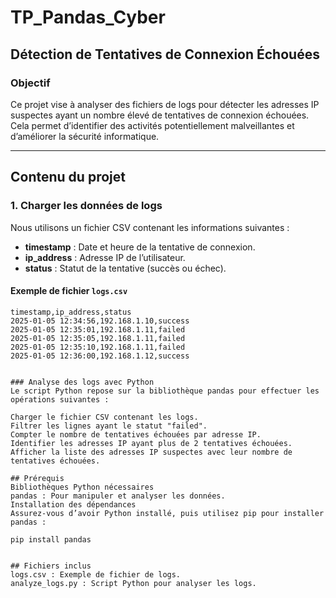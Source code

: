 # TP_Pandas_Cyber
## Détection de Tentatives de Connexion Échouées

### Objectif
Ce projet vise à analyser des fichiers de logs pour détecter les adresses IP suspectes ayant un nombre élevé de tentatives de connexion échouées. Cela permet d’identifier des activités potentiellement malveillantes et d’améliorer la sécurité informatique.

---

## Contenu du projet

### 1. Charger les données de logs
Nous utilisons un fichier CSV contenant les informations suivantes :
- **timestamp** : Date et heure de la tentative de connexion.
- **ip_address** : Adresse IP de l’utilisateur.
- **status** : Statut de la tentative (succès ou échec).

#### Exemple de fichier `logs.csv`
```csv
timestamp,ip_address,status
2025-01-05 12:34:56,192.168.1.10,success
2025-01-05 12:35:01,192.168.1.11,failed
2025-01-05 12:35:05,192.168.1.11,failed
2025-01-05 12:35:10,192.168.1.11,failed
2025-01-05 12:36:00,192.168.1.12,success


### Analyse des logs avec Python
Le script Python repose sur la bibliothèque pandas pour effectuer les opérations suivantes :

Charger le fichier CSV contenant les logs.
Filtrer les lignes ayant le statut "failed".
Compter le nombre de tentatives échouées par adresse IP.
Identifier les adresses IP ayant plus de 2 tentatives échouées.
Afficher la liste des adresses IP suspectes avec leur nombre de tentatives échouées.

## Prérequis
Bibliothèques Python nécessaires
pandas : Pour manipuler et analyser les données.
Installation des dépendances
Assurez-vous d’avoir Python installé, puis utilisez pip pour installer pandas :

pip install pandas


## Fichiers inclus
logs.csv : Exemple de fichier de logs.
analyze_logs.py : Script Python pour analyser les logs.